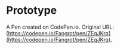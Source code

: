 # Prototype

A Pen created on CodePen.io. Original URL: [https://codepen.io/Fangrot/pen/ZEqJKrq](https://codepen.io/Fangrot/pen/ZEqJKrq).

